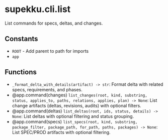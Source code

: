 # supekku.cli.list

List commands for specs, deltas, and changes.

## Constants

- `ROOT` - Add parent to path for imports
- `app`

## Functions

- `_format_delta_with_details(artifact) -> str`: Format delta with related specs, requirements, and phases.
- @app.command(changes) `list_changes(root, kind, substring, status, applies_to, paths, relations, applies, plan) -> None`: List change artifacts (deltas, revisions, audits) with optional filters.
- @app.command(deltas) `list_deltas(root, ids, status, details) -> None`: List deltas with optional filtering and status grouping.
- @app.command(specs) `list_specs(root, kind, substring, package_filter, package_path, for_path, paths, packages) -> None`: List SPEC/PROD artifacts with optional filtering.
